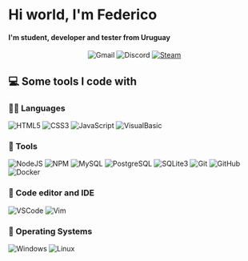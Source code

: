 <h1>Hi world, I'm Federico</h1>
<h4>I'm student, developer and tester from Uruguay</h4>
<p align="center">
    <img alt="Gmail" src="https://img.shields.io/badge/-fcoelhovazquez@gmail.com-D14836?style=for-the-badge&logo=gmail&logoColor=white"/>
    <img alt="Discord" src="https://img.shields.io/badge/-santerzet-7289DA?style=for-the-badge&logo=discord&logoColor=white"/>
    <a href="https://steamcommunity.com/id/SanterZ/" target="blank"><img alt="Steam" src="https://img.shields.io/badge/-SanterZ-000000?style=for-the-badge&logo=steam&logoColor=white"/></a>
</p>

<h2>💻 Some tools I code with</h2>
    <h3>👨‍💻 Languages</h3>
    <p>
        <img alt="HTML5" src="https://img.shields.io/badge/-HTML5-E34F26?style=for-the-badge&logo=html5&logoColor=white"/>
        <img alt="CSS3" src="https://img.shields.io/badge/-CSS3-1572B6?style=for-the-badge&logo=css3&logoColor=white"/>
        <img alt="JavaScript" src="https://img.shields.io/badge/-JavaScript-F7DF1E?style=for-the-badge&logo=javascript&logoColor=black"/>
        <!-- <img alt="PHP" src="https://img.shields.io/badge/-PHP-777BB4?style=flat&logo=php&logoColor=white" -->
        <img alt="VisualBasic" src="https://img.shields.io/badge/-Visual%20Basic-512BD4?style=for-the-badge&logo=visualbasic&logoColor=white"/>
    </p>
    <h3>🧰 Tools</h3>
    <p>
        <img alt="NodeJS" src="https://img.shields.io/badge/-NodeJS-339933?style=for-the-badge&logo=node.js&logoColor=white"/>
        <img alt="NPM" src="https://img.shields.io/badge/-NPM-CB3837?style=for-the-badge&logo=NPM&logoColor=white"/>
        <img alt="MySQL" src="https://img.shields.io/badge/-MySQL-4479A1?style=for-the-badge&logo=mysql&logoColor=white"/>
        <img alt="PostgreSQL" src="https://img.shields.io/badge/-PostgreSQL-4169E1?style=for-the-badge&logo=postgresql&logoColor=white"/>
        <img alt="SQLite3" src="https://img.shields.io/badge/-SQLite-003B57?style=for-the-badge&logo=sqlite&logoColor=white"/>
        <img alt="Git" src="https://img.shields.io/badge/-Git-F05032?style=for-the-badge&logo=git&logoColor=white"/>
        <img alt="GitHub" src="https://img.shields.io/badge/-GitHub-181717?style=for-the-badge&logo=github&logoColor=white"/>
        <img alt="Docker" src="https://img.shields.io/badge/-Docker-2496ED?style=for-the-badge&logo=docker&logoColor=white"/>
    </p>
    <h3>📝 Code editor and IDE</h3>
    <p>
        <img alt="VSCode" src="https://img.shields.io/badge/-Visual%20Studio%20Code-007ACC?style=for-the-badge&logo=visualstudiocode&logoColor=white"/>
        <img alt="Vim" src="https://img.shields.io/badge/-Vim-019733?style=for-the-badge&logo=vim&logoColor=white"/>
    </p>
    <h3>💽 Operating Systems</h3>
    <p>
        <img alt="Windows" src="https://img.shields.io/badge/-Windows-0078D4?style=for-the-badge&logo=windows&logoColor=white"/>
        <img alt="Linux" src="https://img.shields.io/badge/-Linux-FCC624?style=for-the-badge&logo=linux&logoColor=black"/>
    </p>

<!--
**FedeZet/FedeZet** is a ✨ _special_ ✨ repository because its `README.md` (this file) appears on your GitHub profile.

Here are some ideas to get you started:

- 🔭 I’m currently working on ...
- 🌱 I’m currently learning ...
- 👯 I’m looking to collaborate on ...
- 🤔 I’m looking for help with ...
- 💬 Ask me about ...
- 📫 How to reach me: ...
- 😄 Pronouns: ...
- ⚡ Fun fact: ...

<details>
    <summary><b>🏆 Achievements</b></summary>
    <table>
        <thead align="center">
            <tr border: none;>
                <td><b>🎉 Events</b></td>
                <td><b>📦 Projects</b></td>
                <td><b>🏅 Places</b></td>
            </tr>
        </thead>
        <tbody>
            <tr>
                <td><b>Name Events</b></td>
                <td><a href="URL"><b>Name Project</b></a></td>
                <td><b>Place</b></td>
            </tr>
            <tr>
                <td><b>Name Events</b></td>
                <td><a href="URL"><b>Name Project</b></a></td>
                <td><b>Place</b></td>
            </tr>
        </tbody>
    </table>
</details>

<details>
    <summary><b>🏆 Open Source Projects</b></summary>
    <br />
    <table>
        <thead align="center">
            <tr border: none;>
                <td><b>🎁 Projects</b></td>
                <td><b>⭐ Stars</b></td>
                <td><b>📚 Forks</b></td>
                <td><b>🛎 Issues</b></td>
                <td><b>📬 Pull Requests</b></td>
            </tr>
        </thead>
        <tbody>
            <tr>
                <td><a href="URL"><img alt="Projects" src= "https://img.shields.io/badge/-NameProject-000000?style=flat&logo=github"/></a></td>
                <td><img alt="Stars" src="https://img.shields.io/github/stars/fedezet/name-project?style=flat&logo=github"/></td>
                <td><img alt="Forks" src="https://img.shields.io/github/forks/fedezet/name-project?style=flat&logo=github"/></td>
                <td><img alt="Issues" src="https://img.shields.io/github/issues/fedezet/name-project?style=flat&logo=github"/></td>
                <td><img alt="PullRequest" src="https://img.shields.io/github/issues-pr/fedezet/name-project?style=flat&logo=github"/></td>
            </tr>
            <tr>
                <td><a href="URL"><img alt="Projects" src= "https://img.shields.io/badge/-NameProject-000000?style=flat&logo=github"/></a></td>
                <td><img alt="Stars" src="https://img.shields.io/github/stars/fedezet/name-project?style=flat&logo=github"/></td>
                <td><img alt="Forks" src="https://img.shields.io/github/forks/fedezet/name-project?style=flat&logo=github"/></td>
                <td><img alt="Issues" src="https://img.shields.io/github/issues/fedezet/name-project?style=flat&logo=github"/></td>
                <td><img alt="PullRequest" src="https://img.shields.io/github/issues-pr/fedezet/name-project?style=flat&logo=github"/></td>
            </tr>
        </tbody>
    </table>
</details>

    -->
